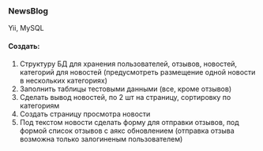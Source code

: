### NewsBlog
Yii, MySQL

#### Создать:
 1. Структуру БД для хранения пользователей, отзывов, новостей, категорий для новостей (предусмотреть размещение одной новости в нескольких категориях)
 2. Заполнить таблицы тестовыми данными (все, кроме отзывов)
 3. Сделать вывод новостей, по 2 шт на страницу, сортировку по категориям
 4. Создать страницу просмотра новости
 5. Под текстом новости сделать форму для отправки отзывов, под формой список отзывов с аякс обновлением (отправка отзыва возможна только залогиненым пользователем)